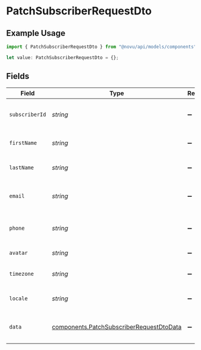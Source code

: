 # PatchSubscriberRequestDto

## Example Usage

```typescript
import { PatchSubscriberRequestDto } from "@novu/api/models/components";

let value: PatchSubscriberRequestDto = {};
```

## Fields

| Field                                                                                                | Type                                                                                                 | Required                                                                                             | Description                                                                                          |
| ---------------------------------------------------------------------------------------------------- | ---------------------------------------------------------------------------------------------------- | ---------------------------------------------------------------------------------------------------- | ---------------------------------------------------------------------------------------------------- |
| `subscriberId`                                                                                       | *string*                                                                                             | :heavy_minus_sign:                                                                                   | Unique identifier of the subscriber                                                                  |
| `firstName`                                                                                          | *string*                                                                                             | :heavy_minus_sign:                                                                                   | First name of the subscriber                                                                         |
| `lastName`                                                                                           | *string*                                                                                             | :heavy_minus_sign:                                                                                   | Last name of the subscriber                                                                          |
| `email`                                                                                              | *string*                                                                                             | :heavy_minus_sign:                                                                                   | Email address of the subscriber                                                                      |
| `phone`                                                                                              | *string*                                                                                             | :heavy_minus_sign:                                                                                   | Phone number of the subscriber                                                                       |
| `avatar`                                                                                             | *string*                                                                                             | :heavy_minus_sign:                                                                                   | Avatar URL or identifier                                                                             |
| `timezone`                                                                                           | *string*                                                                                             | :heavy_minus_sign:                                                                                   | Timezone of the subscriber                                                                           |
| `locale`                                                                                             | *string*                                                                                             | :heavy_minus_sign:                                                                                   | Locale of the subscriber                                                                             |
| `data`                                                                                               | [components.PatchSubscriberRequestDtoData](../../models/components/patchsubscriberrequestdtodata.md) | :heavy_minus_sign:                                                                                   | Additional custom data for the subscriber                                                            |